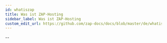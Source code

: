 ```yaml
---
id: whatiszap
title: Was ist ZAP-Hosting
sidebar_label: Was ist ZAP-Hosting
custom_edit_url: https://github.com/zap-docs/docs/blob/master/de/whatiszap.md
---
```


--